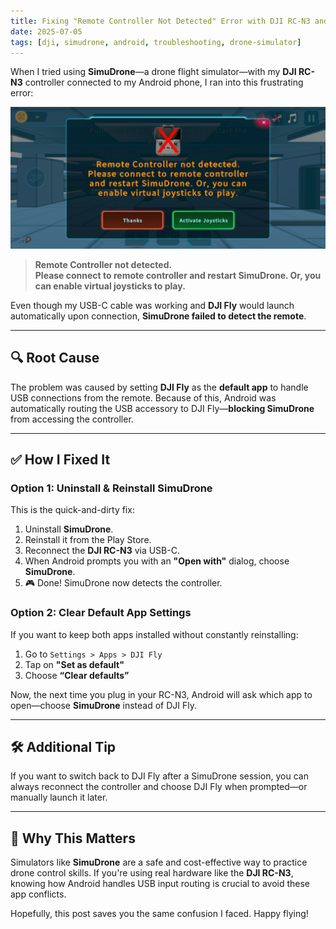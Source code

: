 ```yaml
---
title: Fixing "Remote Controller Not Detected" Error with DJI RC-N3 and SimuDrone on Android
date: 2025-07-05
tags: [dji, simudrone, android, troubleshooting, drone-simulator]
---
```


When I tried using **SimuDrone**—a drone flight simulator—with my **DJI RC-N3** controller connected to my Android phone, I ran into this frustrating error:

![SimuDrone Error - Remote Controller Not Detected](/assets/Screenshot_2025-07-05-16-13-50-64_953bf323e6d2bf82e0a5bdd2961113f4.jpg)

> **Remote Controller not detected.  
Please connect to remote controller and restart SimuDrone. Or, you can enable virtual joysticks to play.**

Even though my USB-C cable was working and **DJI Fly** would launch automatically upon connection, **SimuDrone failed to detect the remote**.

---

## 🔍 Root Cause

The problem was caused by setting **DJI Fly** as the **default app** to handle USB connections from the remote. Because of this, Android was automatically routing the USB accessory to DJI Fly—**blocking SimuDrone** from accessing the controller.

---

## ✅ How I Fixed It

### Option 1: Uninstall & Reinstall SimuDrone

This is the quick-and-dirty fix:

1. Uninstall **SimuDrone**.
2. Reinstall it from the Play Store.
3. Reconnect the **DJI RC-N3** via USB-C.
4. When Android prompts you with an **"Open with"** dialog, choose **SimuDrone**.
5. 🎮 Done! SimuDrone now detects the controller.

### Option 2: Clear Default App Settings

If you want to keep both apps installed without constantly reinstalling:

1. Go to `Settings > Apps > DJI Fly`
2. Tap on **"Set as default"**
3. Choose **“Clear defaults”**

Now, the next time you plug in your RC-N3, Android will ask which app to open—choose **SimuDrone** instead of DJI Fly.

---

## 🛠️ Additional Tip

If you want to switch back to DJI Fly after a SimuDrone session, you can always reconnect the controller and choose DJI Fly when prompted—or manually launch it later.

---

## 🚁 Why This Matters

Simulators like **SimuDrone** are a safe and cost-effective way to practice drone control skills. If you're using real hardware like the **DJI RC-N3**, knowing how Android handles USB input routing is crucial to avoid these app conflicts.

Hopefully, this post saves you the same confusion I faced. Happy flying!
